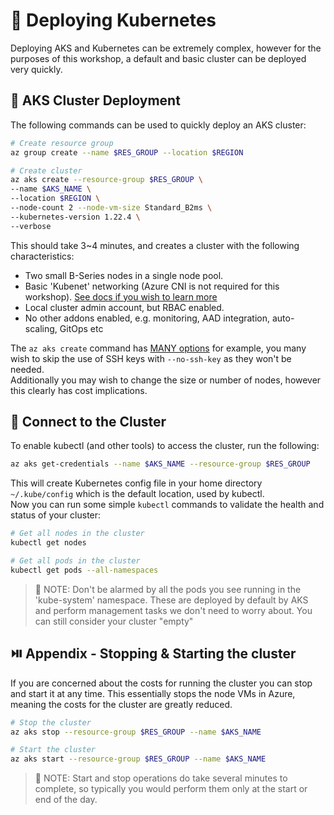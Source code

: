 # 🚦 Deploying Kubernetes

Deploying AKS and Kubernetes can be extremely complex, however for the purposes of this workshop, a default and basic cluster can be deployed very quickly.

## 🚀 AKS Cluster Deployment

The following commands can be used to quickly deploy an AKS cluster:

```bash
# Create resource group
az group create --name $RES_GROUP --location $REGION

# Create cluster
az aks create --resource-group $RES_GROUP \
--name $AKS_NAME \
--location $REGION \
--node-count 2 --node-vm-size Standard_B2ms \
--kubernetes-version 1.22.4 \
--verbose
```

This should take 3~4 minutes, and creates a cluster with the following characteristics:

- Two small B-Series nodes in a single node pool.
- Basic 'Kubenet' networking (Azure CNI is not required for this workshop). [See docs if you wish to learn more](https://docs.microsoft.com/en-us/azure/aks/operator-best-practices-network)
- Local cluster admin account, but RBAC enabled.
- No other addons enabled, e.g. monitoring, AAD integration, auto-scaling, GitOps etc

The `az aks create` command has [MANY options](https://docs.microsoft.com/en-us/cli/azure/aks?view=azure-cli-latest#az-aks-create) for example, you many wish to skip the use of SSH keys with `--no-ssh-key` as they won't be needed.  
Additionally you may wish to change the size or number of nodes, however this clearly has cost implications.

## 🔌 Connect to the Cluster

To enable kubectl (and other tools) to access the cluster, run the following:

```bash
az aks get-credentials --name $AKS_NAME --resource-group $RES_GROUP
```

This will create Kubernetes config file in your home directory `~/.kube/config` which is the default location, used by kubectl.  
Now you can run some simple `kubectl` commands to validate the health and status of your cluster:

```bash
# Get all nodes in the cluster
kubectl get nodes

# Get all pods in the cluster
kubectl get pods --all-namespaces
```

> 📝 NOTE: Don't be alarmed by all the pods you see running in the 'kube-system' namespace. These are deployed by default by AKS and perform management tasks we don't need to worry about. You can still consider your cluster "empty"

## ⏯️ Appendix - Stopping & Starting the cluster

If you are concerned about the costs for running the cluster you can stop and start it at any time. This essentially stops the node VMs in Azure, meaning the costs for the cluster are greatly reduced. 

```bash
# Stop the cluster
az aks stop --resource-group $RES_GROUP --name $AKS_NAME

# Start the cluster
az aks start --resource-group $RES_GROUP --name $AKS_NAME
```

> 📝 NOTE: Start and stop operations do take several minutes to complete, so typically you would perform them only at the start or end of the day.
